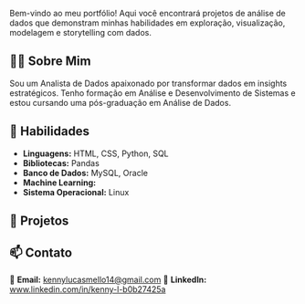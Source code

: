 Bem-vindo ao meu portfólio! Aqui você encontrará projetos de análise de dados que demonstram minhas habilidades em exploração, visualização, modelagem e storytelling com dados.  

## 👨‍💻 Sobre Mim  
Sou um Analista de Dados apaixonado por transformar dados em insights estratégicos. Tenho formação em Análise e Desenvolvimento de Sistemas e estou cursando uma pós-graduação em Análise de Dados.  

## 🚀 Habilidades  
- **Linguagens:** HTML, CSS, Python, SQL  
- **Bibliotecas:** Pandas 
- **Banco de Dados:** MySQL, Oracle 
- **Machine Learning:**
- **Sistema Operacional:** Linux 

## 📂 Projetos  


## 📫 Contato  
📧 **Email:** kennylucasmello14@gmail.com 
🔗 **LinkedIn:** www.linkedin.com/in/kenny-l-b0b27425a
